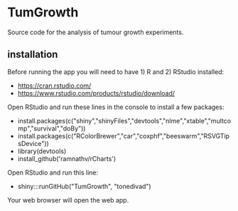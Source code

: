 TumGrowth
=============

Source code for the analysis of tumour growth experiments.

installation
------------

Before running the app you will need to have 1) R and 2) RStudio installed:
 - https://cran.rstudio.com/
 - https://www.rstudio.com/products/rstudio/download/

Open RStudio and run these lines in the console to install a few packages:
 - install.packages(c("shiny","shinyFiles","devtools","nlme","xtable","multcomp","survival","doBy"))
 - install.packages(c("RColorBrewer","car","coxphf","beeswarm","RSVGTipsDevice"))
 - library(devtools)
 - install_github('ramnathv/rCharts')

Open RStudio and run this line:
 - shiny:::runGitHub("TumGrowth", "tonedivad")

Your web browser will open the web app.

